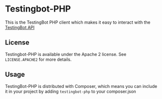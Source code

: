 Testingbot-PHP
=======

This is the TestingBot PHP client which makes it easy to 
interact with the [TestingBot API](https://testingbot.com/support/api)

License
-------
Testingbot-PHP is available under the Apache 2 license. See `LICENSE.APACHE2` for more
details.

Usage
----------

TestingBot-PHP is distributed with Composer, which means you can include it in your project by adding `testingbot-php` to your composer.json

